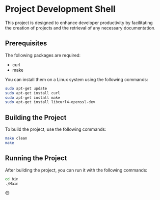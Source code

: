 # Project Development Shell

This project is designed to enhance developer productivity by facilitating the creation of projects and the retrieval of any necessary documentation.

## Prerequisites

The following packages are required:

- curl
- make

You can install them on a Linux system using the following commands:

```bash
sudo apt-get update
sudo apt-get install curl
sudo apt-get install make
sudo apt-get install libcurl4-openssl-dev
```

## Building the Project
To build the project, use the following commands:

```bash
make clean
make
```

## Running the Project
After building the project, you can run it with the following commands:

```bash
cd bin
./Main
```

😊

